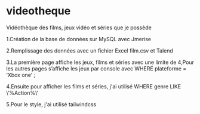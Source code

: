 # videotheque
Vidéothèque des films, jeux vidéo et séries que je possède

1.Création de la base de données sur MySQL avec Jmerise


2.Remplissage des données avec un fichier Excel film.csv et Talend


3.La première page affiche les jeux, films et séries avec une limite de 4,Pour les autres pages s’affiche les jeux par console avec WHERE plateforme = ‘Xbox one’ ;


4.Ensuite pour afficher les films et séries, j'ai utilisé WHERE genre LIKE \’%Action%\’


5.Pour le style, j'ai utilisé tailwindcss 




